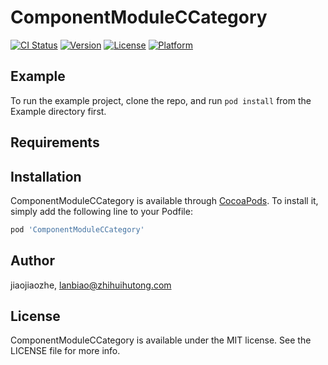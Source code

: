 # ComponentModuleCCategory

[![CI Status](https://img.shields.io/travis/jiaojiaozhe/ComponentModuleCCategory.svg?style=flat)](https://travis-ci.org/jiaojiaozhe/ComponentModuleCCategory)
[![Version](https://img.shields.io/cocoapods/v/ComponentModuleCCategory.svg?style=flat)](https://cocoapods.org/pods/ComponentModuleCCategory)
[![License](https://img.shields.io/cocoapods/l/ComponentModuleCCategory.svg?style=flat)](https://cocoapods.org/pods/ComponentModuleCCategory)
[![Platform](https://img.shields.io/cocoapods/p/ComponentModuleCCategory.svg?style=flat)](https://cocoapods.org/pods/ComponentModuleCCategory)

## Example

To run the example project, clone the repo, and run `pod install` from the Example directory first.

## Requirements

## Installation

ComponentModuleCCategory is available through [CocoaPods](https://cocoapods.org). To install
it, simply add the following line to your Podfile:

```ruby
pod 'ComponentModuleCCategory'
```

## Author

jiaojiaozhe, lanbiao@zhihuihutong.com

## License

ComponentModuleCCategory is available under the MIT license. See the LICENSE file for more info.
